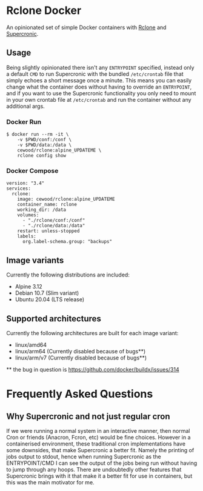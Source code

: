 # Rclone Docker

An opinionated set of simple Docker containers with [Rclone](https://rclone.org/) and [Supercronic](https://github.com/aptible/supercronic).


## Usage

Being slightly opinionated there isn't any `ENTRYPOINT` specified, instead only a default `CMD` to run Supercronic with the bundled `/etc/crontab` file that simply echoes a short message once a minute. This means you can easily change what the container does without having to override an `ENTRYPOINT`, and if you want to use the Supercronic functionality you only need to mount in your own crontab file at `/etc/crontab` and run the container without any additional args.


### Docker Run

```
$ docker run --rm -it \
    -v $PWD/conf:/conf \
    -v $PWD/data:/data \
    cewood/rclone:alpine_UPDATEME \
    rclone config show
```


### Docker Compose

```
version: "3.4"
services:
  rclone:
    image: cewood/rclone:alpine_UPDATEME
    container_name: rclone
    working_dir: /data
    volumes:
      - "./rclone/conf:/conf"
      - "./rclone/data:/data"
    restart: unless-stopped
    labels:
      org.label-schema.group: "backups"
```


## Image variants

Currently the following distributions are included:

 - Alpine 3.12
 - Debian 10.7 (Slim variant)
 - Ubuntu 20.04 (LTS release)


## Supported architectures

Currently the following architectures are built for each image variant:

 - linux/amd64
 - linux/arm64 (Currently disabled because of bugs**)
 - linux/arm/v7 (Currently disabled because of bugs**)

** the bug in question is https://github.com/docker/buildx/issues/314


# Frequently Asked Questions
## Why Supercronic and not just regular cron

If we were running a normal system in an interactive manner, then normal Cron or friends (Anacron, Fcron, etc) would be fine choices. However in a containerised environment, these traditional cron implementations have some downsides, that make Supercronic a better fit. Namely the printing of jobs output to stdout, hence when running Supercronic as the ENTRYPOINT/CMD I can see the output of the jobs being run without having to jump through any hoops. There are undoubtedly other features that Supercronic brings with it that make it a better fit for use in containers, but this was the main motivator for me.
